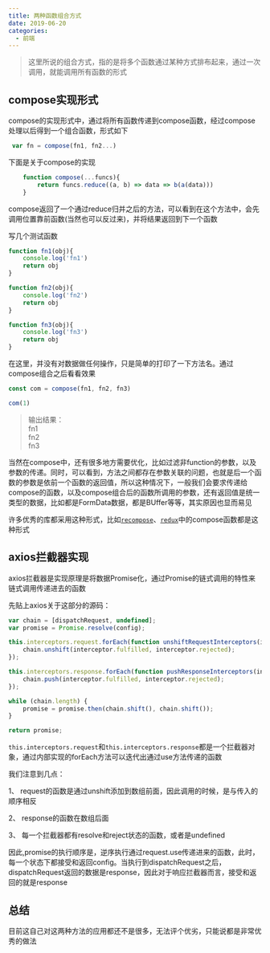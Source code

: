 ```yaml
---
title: 两种函数组合方式
date: 2019-06-20
categories: 
  - 前端
---
```


> 这里所说的组合方式，指的是将多个函数通过某种方式排布起来，通过一次调用，就能调用所有函数的形式

## compose实现形式

compose的实现形式中，通过将所有函数传递到compose函数，经过compose处理以后得到一个组合函数，形式如下

```js
 var fn = compose(fn1, fn2...)
```

<!-- more -->

下面是关于compose的实现

```js
    function compose(...funcs){
        return funcs.reduce((a, b) => data => b(a(data)))
    }
```

compose返回了一个通过reduce归并之后的方法，可以看到在这个方法中，会先调用位置靠前函数(当然也可以反过来)，并将结果返回到下一个函数

写几个测试函数

```js
function fn1(obj){
    console.log('fn1')
    return obj
}

function fn2(obj){
    console.log('fn2')
    return obj
}

function fn3(obj){
    console.log('fn3')
    return obj
}
```

在这里，并没有对数据做任何操作，只是简单的打印了一下方法名。通过compose组合之后看看效果

```js
const com = compose(fn1, fn2, fn3)

com(1)
```

> 输出结果：  
fn1  
fn2  
fn3

当然在compose中，还有很多地方需要优化，比如过滤非function的参数，以及参数的传递。同时，可以看到，方法之间都存在参数关联的问题，也就是后一个函数的参数是依前一个函数的返回值，所以这种情况下，一般我们会要求传递给compose的函数，以及compose组合后的函数所调用的参数，还有返回值是统一类型的数据，比如都是FormData数据，都是BUffer等等，其实原因也显而易见

许多优秀的库都采用这种形式，比如[`recompose`](https://github.com/acdlite/recompose/blob/master/src/packages/recompose/compose.js)、[`redux`](https://github.com/reduxjs/redux/blob/master/src/compose.js)中的compose函数都是这种形式

## axios拦截器实现

axios拦截器是实现原理是将数据Promise化，通过Promise的链式调用的特性来链式调用传递进去的函数

先贴上axios关于这部分的源码：

```js
var chain = [dispatchRequest, undefined];
var promise = Promise.resolve(config);

this.interceptors.request.forEach(function unshiftRequestInterceptors(interceptor) {
    chain.unshift(interceptor.fulfilled, interceptor.rejected);
});

this.interceptors.response.forEach(function pushResponseInterceptors(interceptor) {
    chain.push(interceptor.fulfilled, interceptor.rejected);
});

while (chain.length) {
    promise = promise.then(chain.shift(), chain.shift());
}

return promise;
```

`this.interceptors.request`和`this.interceptors.response`都是一个拦截器对象，通过内部实现的forEach方法可以迭代出通过use方法传递的函数

我们注意到几点：

1、 request的函数是通过unshift添加到数组前面，因此调用的时候，是与传入的顺序相反

2、 response的函数在数组后面

3、 每一个拦截器都有resolve和reject状态的函数，或者是undefined

因此,promise的执行顺序是，逆序执行通过request.use传递进来的函数，此时，每一个状态下都接受和返回config。当执行到dispatchRequest之后，dispatchRequest返回的数据是response，因此对于响应拦截器而言，接受和返回的就是response

## 总结

目前这自己对这两种方法的应用都还不是很多，无法评个优劣，只能说都是非常优秀的做法